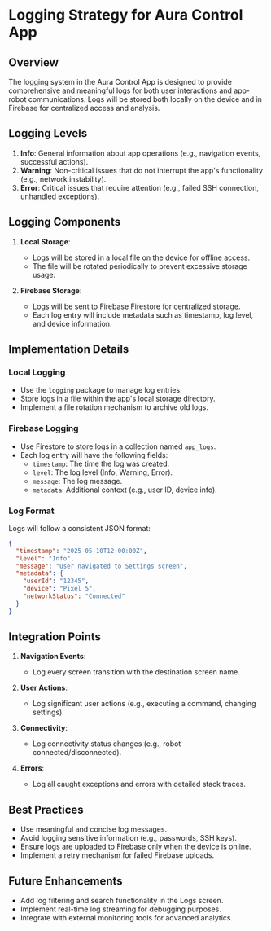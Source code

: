 # Logging Strategy for Aura Control App

## Overview
The logging system in the Aura Control App is designed to provide comprehensive and meaningful logs for both user interactions and app-robot communications. Logs will be stored both locally on the device and in Firebase for centralized access and analysis.

## Logging Levels
1. **Info**: General information about app operations (e.g., navigation events, successful actions).
2. **Warning**: Non-critical issues that do not interrupt the app's functionality (e.g., network instability).
3. **Error**: Critical issues that require attention (e.g., failed SSH connection, unhandled exceptions).

## Logging Components
1. **Local Storage**:
   - Logs will be stored in a local file on the device for offline access.
   - The file will be rotated periodically to prevent excessive storage usage.

2. **Firebase Storage**:
   - Logs will be sent to Firebase Firestore for centralized storage.
   - Each log entry will include metadata such as timestamp, log level, and device information.

## Implementation Details
### Local Logging
- Use the `logging` package to manage log entries.
- Store logs in a file within the app's local storage directory.
- Implement a file rotation mechanism to archive old logs.

### Firebase Logging
- Use Firestore to store logs in a collection named `app_logs`.
- Each log entry will have the following fields:
  - `timestamp`: The time the log was created.
  - `level`: The log level (Info, Warning, Error).
  - `message`: The log message.
  - `metadata`: Additional context (e.g., user ID, device info).

### Log Format
Logs will follow a consistent JSON format:
```json
{
  "timestamp": "2025-05-10T12:00:00Z",
  "level": "Info",
  "message": "User navigated to Settings screen",
  "metadata": {
    "userId": "12345",
    "device": "Pixel 5",
    "networkStatus": "Connected"
  }
}
```

## Integration Points
1. **Navigation Events**:
   - Log every screen transition with the destination screen name.

2. **User Actions**:
   - Log significant user actions (e.g., executing a command, changing settings).

3. **Connectivity**:
   - Log connectivity status changes (e.g., robot connected/disconnected).

4. **Errors**:
   - Log all caught exceptions and errors with detailed stack traces.

## Best Practices
- Use meaningful and concise log messages.
- Avoid logging sensitive information (e.g., passwords, SSH keys).
- Ensure logs are uploaded to Firebase only when the device is online.
- Implement a retry mechanism for failed Firebase uploads.

## Future Enhancements
- Add log filtering and search functionality in the Logs screen.
- Implement real-time log streaming for debugging purposes.
- Integrate with external monitoring tools for advanced analytics.
